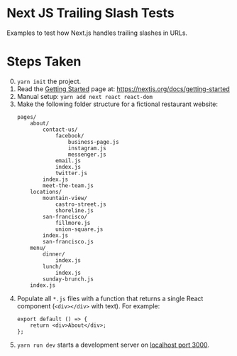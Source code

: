 # Next JS Trailing Slash Tests
Examples to test how Next.js handles trailing slashes in URLs.


# Steps Taken
0. `yarn init` the project.
1. Read the [Getting Started](https://nextjs.org/docs/getting-started) page at: https://nextjs.org/docs/getting-started
2. Manual setup: `yarn add next react react-dom`
3. Make the following folder structure for a fictional restaurant website:
    ```
    pages/
        about/
            contact-us/
                facebook/
                    business-page.js
                    instagram.js
                    messenger.js
                email.js
                index.js
                twitter.js
            index.js
            meet-the-team.js
        locations/
            mountain-view/
                castro-street.js
                shoreline.js
            san-francisco/
                fillmore.js
                union-square.js
            index.js
            san-francisco.js
        menu/
            dinner/
                index.js
            lunch/
                index.js
            sunday-brunch.js
        index.js
    ```
4. Populate all `*.js` files with a function that returns a single React component (`<div></div>` with text). For example:
    ```
    export default () => {
        return <div>About</div>;
    };
    ```
5. `yarn run dev` starts a development server on [localhost port 3000](http://localhost:3000).
